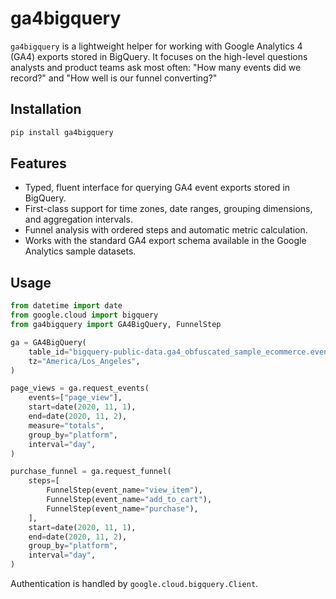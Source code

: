 # ga4bigquery

`ga4bigquery` is a lightweight helper for working with Google Analytics 4 (GA4) exports stored in
BigQuery. It focuses on the high-level questions analysts and product teams ask most often: "How
many events did we record?" and "How well is our funnel converting?"

## Installation

```bash
pip install ga4bigquery
```

## Features

- Typed, fluent interface for querying GA4 event exports stored in BigQuery.
- First-class support for time zones, date ranges, grouping dimensions, and aggregation intervals.
- Funnel analysis with ordered steps and automatic metric calculation.
- Works with the standard GA4 export schema available in the Google Analytics sample datasets.

## Usage

```python
from datetime import date
from google.cloud import bigquery
from ga4bigquery import GA4BigQuery, FunnelStep

ga = GA4BigQuery(
    table_id="bigquery-public-data.ga4_obfuscated_sample_ecommerce.events_*",
    tz="America/Los_Angeles",
)

page_views = ga.request_events(
    events=["page_view"],
    start=date(2020, 11, 1),
    end=date(2020, 11, 2),
    measure="totals",
    group_by="platform",
    interval="day",
)

purchase_funnel = ga.request_funnel(
    steps=[
        FunnelStep(event_name="view_item"),
        FunnelStep(event_name="add_to_cart"),
        FunnelStep(event_name="purchase"),
    ],
    start=date(2020, 11, 1),
    end=date(2020, 11, 2),
    group_by="platform",
    interval="day",
)
```

Authentication is handled by `google.cloud.bigquery.Client`.
